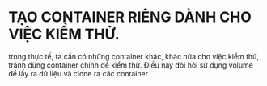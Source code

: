# TẠO CONTAINER RIÊNG DÀNH CHO VIỆC KIỂM THỬ.


trong thực tế, ta cần có những container khác, khác nữa cho việc kiểm thử, tránh dùng container chính để kiểm thử. Điều này đòi hỏi sử dụng volume để lấy ra dữ liệu và clone ra các container


